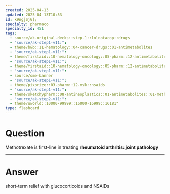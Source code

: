 ```yaml
---
created: 2025-04-13
updated: 2025-04-13T10:53
id: k9ngjSjG{;
specialty: pharmaco
specialty_id: 451
tags:
  - source/ak-original-decks::step-1::lolnotacop::drugs
  - "source/ak-step1-v11:": 
  - theme/b&b::11-hematology::04-cancer-drugs::01-antimetabolites
  - "source/ak-step1-v11:": 
  - theme/firstaid::10-hematology-oncology::05-pharm::12-antimetabolites
  - "source/ak-step1-v11:": 
  - theme/firstaid::10-hematology-oncology::05-pharm::12-antimetabolites::pyrimidine-synthesis-inhibitors::methotrexate
  - "source/ak-step1-v11:": 
  - source/ome-banner
  - "source/ak-step1-v11:": 
  - theme/pixorize::03-pharm::12-msk::nsaids
  - "source/ak-step1-v11:": 
  - theme/sketchypharm::08-antineoplastics::01-antimetabolites::01-methotrexate,-leucovorin,-5-fluorouracil,-hydroxyurea
  - "source/ak-step2-v11:": 
  - theme/uworld::10000-99999::16000-16999::16181"
type: flashcard
---
```


# Question
Methotrexate is first-line in treating **rheumatoid arthritis::joint pathology**

---

# Answer
short-term relief with glucocorticoids and NSAIDs